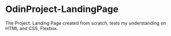 # OdinProject-LandingPage

The Project: Landing Page created from scratch, tests my understanding on HTML and CSS, Flexbox.